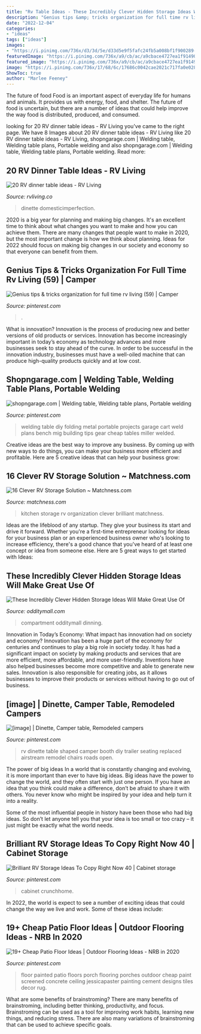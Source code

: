 ```yaml
---
title: "Rv Table Ideas - These Incredibly Clever Hidden Storage Ideas Will Make Great Use Of"
description: "Genius tips &amp; tricks organization for full time rv living (59)"
date: "2022-12-04"
categories:
- "ideas"
tags: ["ideas"]
images:
- "https://i.pinimg.com/736x/d3/3d/5e/d33d5e9f5fafc24fb5a008bf1f900289--welding-gear-welding-tips.jpg"
featuredImage: "https://i.pinimg.com/736x/a9/cb/ac/a9cbace4727ea1f91490ab95f95a18d4.jpg"
featured_image: "https://i.pinimg.com/736x/a9/cb/ac/a9cbace4727ea1f91490ab95f95a18d4.jpg"
image: "https://i.pinimg.com/736x/17/68/6c/17686c0042cae2021c717fa0e02832ec.jpg"
ShowToc: true
author: "Marlee Feeney"
---
```



The future of food
Food is an important aspect of everyday life for humans and animals. It provides us with energy, food, and shelter. The future of food is uncertain, but there are a number of ideas that could help improve the way food is distributed, produced, and consumed.

	

		
looking for 20 RV dinner table ideas - RV Living you've came to the right page. We have 8 Images about 20 RV dinner table ideas - RV Living like 20 RV dinner table ideas - RV Living, shopngarage.com | Welding table, Welding table plans, Portable welding and also shopngarage.com | Welding table, Welding table plans, Portable welding. Read more:
		
    
## 20 RV Dinner Table Ideas - RV Living

<img loading=lazy src="https://rvliving.co/wp-content/uploads/2019/11/camper-dinette-makeover.jpg" onerror="this.onerror=null;this.src='https://tse4.mm.bing.net/th?id=OIP.gF8Pf5xPBIt_TsSjyl8rTwHaJ9&amp;pid=15.1';" alt="20 RV dinner table ideas - RV Living">

_Source: rvliving.co_

>dinette domesticimperfection. 

	

2020 is a big year for planning and making big changes. It's an excellent time to think about what changes you want to make and how you can achieve them.
There are many changes that people want to make in 2020, but the most important change is how we think about planning. Ideas for 2022 should focus on making big changes in our society and economy so that everyone can benefit from them.

    
## Genius Tips &amp; Tricks Organization For Full Time Rv Living (59) | Camper

<img loading=lazy src="https://i.pinimg.com/736x/17/68/6c/17686c0042cae2021c717fa0e02832ec.jpg" onerror="this.onerror=null;this.src='https://tse2.mm.bing.net/th?id=OIP.uvI9Cwvst66i7m-9DMkz-wHaKr&amp;pid=15.1';" alt="Genius tips &amp; tricks organization for full time rv living (59) | Camper">

_Source: pinterest.com_

>. 

	

What is innovation?
Innovation is the process of producing new and better versions of old products or services. Innovation has become increasingly important in today’s economy as technology advances and more businesses seek to stay ahead of the curve. In order to be successful in the innovation industry, businesses must have a well-oiled machine that can produce high-quality products quickly and at low cost.

    
## Shopngarage.com | Welding Table, Welding Table Plans, Portable Welding

<img loading=lazy src="https://i.pinimg.com/736x/d3/3d/5e/d33d5e9f5fafc24fb5a008bf1f900289--welding-gear-welding-tips.jpg" onerror="this.onerror=null;this.src='https://tse1.mm.bing.net/th?id=OIP._fN0YorZQLQzxZSdy9jA6gHaJ6&amp;pid=15.1';" alt="shopngarage.com | Welding table, Welding table plans, Portable welding">

_Source: pinterest.com_

>welding table diy folding metal portable projects garage cart weld plans bench mig building tips gear cheap tables miller welded. 

	

Creative ideas are the best way to improve any business. By coming up with new ways to do things, you can make your business more efficient and profitable. Here are 5 creative ideas that can help your business grow: 

    
## 16 Clever RV Storage Solution ~ Matchness.com

<img loading=lazy src="https://i1.wp.com/matchness.com/wp-content/uploads/2018/01/Brilliant-Kitchen-Organization-Ideas-1.jpg?resize=820%2C1166" onerror="this.onerror=null;this.src='https://tse4.mm.bing.net/th?id=OIP.iJeQeH9V7hd-zgH3qfE98QHaKi&amp;pid=15.1';" alt="16 Clever RV Storage Solution ~ Matchness.com">

_Source: matchness.com_

>kitchen storage rv organization clever brilliant matchness. 

	

Ideas are the lifeblood of any startup. They give your business its start and drive it forward. Whether you're a first-time entrepreneur looking for ideas for your business plan or an experienced business owner who's looking to increase efficiency, there's a good chance that you've heard of at least one concept or idea from someone else. Here are 5 great ways to get started with Ideas:

    
## These Incredibly Clever Hidden Storage Ideas Will Make Great Use Of

<img loading=lazy src="https://odditymall.com/includes/content/upload/clever-hidden-storage-ideas-2242.jpg" onerror="this.onerror=null;this.src='https://tse1.mm.bing.net/th?id=OIP.Gb11yv9OEYuWfi9t-rCGmgHaGx&amp;pid=15.1';" alt="These Incredibly Clever Hidden Storage Ideas Will Make Great Use Of">

_Source: odditymall.com_

>compartment odditymall dinning. 

	

Innovation in Today’s Economy: What impact has innovation had on society and economy?
Innovation has been a huge part of the economy for centuries and continues to play a big role in society today. It has had a significant impact on society by making products and services that are more efficient, more affordable, and more user-friendly. Inventions have also helped businesses become more competitive and able to generate new sales. Innovation is also responsible for creating jobs, as it allows businesses to improve their products or services without having to go out of business.

    
## [image] | Dinette, Camper Table, Remodeled Campers

<img loading=lazy src="https://i.pinimg.com/736x/00/1e/cd/001ecd408161d474bae607424e91eaed--airstream.jpg" onerror="this.onerror=null;this.src='https://tse3.mm.bing.net/th?id=OIP.ls0srnIx1DnEWYBAS_2ZDAHaEK&amp;pid=15.1';" alt="[image] | Dinette, Camper table, Remodeled campers">

_Source: pinterest.com_

>rv dinette table shaped camper booth diy trailer seating replaced airstream remodel chairs roads open. 

	

The power of big ideas
In a world that is constantly changing and evolving, it is more important than ever to have big ideas. Big ideas have the power to change the world, and they often start with just one person.
If you have an idea that you think could make a difference, don’t be afraid to share it with others. You never know who might be inspired by your idea and help turn it into a reality.

Some of the most influential people in history have been those who had big ideas. So don’t let anyone tell you that your idea is too small or too crazy – it just might be exactly what the world needs.

    
## Brilliant RV Storage Ideas To Copy Right Now 40 | Cabinet Storage

<img loading=lazy src="https://i.pinimg.com/736x/a9/cb/ac/a9cbace4727ea1f91490ab95f95a18d4.jpg" onerror="this.onerror=null;this.src='https://tse2.mm.bing.net/th?id=OIP.HvOXczJfLox2gsX-HbLT4gHaNc&amp;pid=15.1';" alt="Brilliant RV Storage Ideas To Copy Right Now 40 | Cabinet storage">

_Source: pinterest.com_

>cabinet crunchhome. 

	

In 2022, the world is expect to see a number of exciting ideas that could change the way we live and work. Some of these ideas include:

    
## 19+ Cheap Patio Floor Ideas | Outdoor Flooring Ideas - NRB In 2020

<img loading=lazy src="https://i.pinimg.com/originals/f4/f9/90/f4f9901f5fe0c485c5d0b74d089d497b.jpg" onerror="this.onerror=null;this.src='https://tse1.mm.bing.net/th?id=OIP.H1jfM4AaBfGR1CRA3edOVgHaJ4&amp;pid=15.1';" alt="19+ Cheap Patio Floor Ideas | Outdoor Flooring Ideas - NRB in 2020">

_Source: pinterest.com_

>floor painted patio floors porch flooring porches outdoor cheap paint screened concrete ceiling jessicapaster painting cement designs tiles decor rug. 

	

What are some benefits of brainstroming?
There are many benefits of brainstroming, including better thinking, productivity, and focus. Brainstroming can be used as a tool for improving work habits, learning new things, and reducing stress. There are also many variations of brainstroming that can be used to achieve specific goals.


